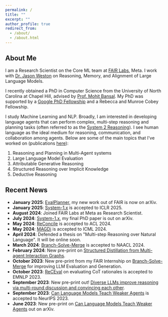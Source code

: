 ```yaml
---
permalink: /
title: ""
excerpt: ""
author_profile: true
redirect_from: 
  - /about/
  - /about.html
---
```


## About Me

I am a Research Scientist on the Core ML team at [FAIR Labs](https://ai.meta.com/research/), Meta. I work with [Dr. Jason Weston](https://www.thespermwhale.com/jaseweston/) on Reasoning, Memory, and Alignment of Large Language Models.

I recently obtained a PhD in Computer Science from the University of North Carolina at Chapel Hill, advised by [Prof. Mohit Bansal](http://www.cs.unc.edu/~mbansal/). My PhD was supported by a [Google PhD Fellowship](https://research.google/outreach/phd-fellowship/recipients/?category=2022) and a Rebecca and Munroe Cobey Fellowship.

I study Machine Learning and NLP. Broadly, I am interested in developing language agents that can perform complex, multi-step reasoning and planning tasks (often referred to as the [System 2 Reasoning](https://en.wikipedia.org/wiki/Thinking,_Fast_and_Slow#:~:text=Thinking%2C%20Fast%20and%20Slow%20is,book%20by%20psychologist%20Daniel%20Kahneman.&text=The%20book's%20main%20thesis%20is,more%20deliberative%2C%20and%20more%20logical.)). I see human language as the ideal medium for reasoning, communication, and collaboration among agents. Below are some of the main topics that I've worked on (publications [here](https://swarnahub.github.io/research/)):

1. Reasoning and Planning in Multi-Agent systems
2. Large Language Model Evaluation
3. Attributable Generative Reasoning
4. Structured Reasoning over Implicit Knowledge
5. Deductive Reasoning

## Recent News

* **January 2025**: [EvalPlanner](https://arxiv.org/abs/2501.18099), my new work out of FAIR is now on arXiv.  
* **January 2025**: [System-1.x](https://arxiv.org/abs/2407.14414) is accepted to ICLR 2025.  
* **August 2024**: Joined FAIR Labs at Meta as Research Scientist.  
* **July 2024**: [System-1.x](https://arxiv.org/abs/2407.14414), my final PhD paper is out on arXiv.  
* **May 2024**: [ReConcile](https://arxiv.org/abs/2309.13007) is accepted to ACL 2024.  
* **May 2024**: [MAGDi](https://arxiv.org/abs/2402.01620) is accepted to ICML 2024.  
* **April 2024**: Defended a thesis on "Multi-step Reasoning over Natural Language". It will be online soon.  
* **March 2024**: [Branch-Solve-Merge](https://arxiv.org/abs/2310.15123) is accepted to NAACL 2024.  
* **February 2024**: New pre-print on [Structured Distillation from Multi-agent Interaction Graphs](https://arxiv.org/abs/2402.01620).  
* **October 2023**: New pre-print from my FAIR Internship on [Branch-Solve-Merge](https://arxiv.org/abs/2310.15123) for improving LLM Evaluation and Generation.   
* **October 2023**: [ReCEval](https://arxiv.org/abs/2304.10703) on evaluating CoT rationales is accepted to EMNLP 2023.   
* **September 2023**: New pre-print out! [Diverse LLMs improve reasoning via multi-round discussion and convincing each other](https://arxiv.org/abs/2309.13007).
* **September 2023**: [Can Language Models Teach Weaker Agents](https://arxiv.org/abs/2306.09299) is accepted to NeurIPS 2023.
* **June 2023**: New pre-print on [Can Language Models Teach Weaker Agents](https://arxiv.org/abs/2306.09299) out on arXiv.

